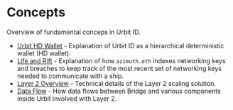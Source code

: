 # Concepts

Overview of fundamental conceps in Urbit ID.

- [Urbit HD Wallet](hd-wallet.md) - Explanation of Urbit ID as a hierarchical deterministic wallet (HD wallet).
- [Life and Rift](life-and-rift.md) - Explanation of how `azimuth.eth` indexes networking keys and breaches to keep track of the most recent set of networking keys needed to communicate with a ship.
- [Layer 2 Overview](layer2.md) - Technical details of the Layer 2 scaling solution.
- [Data Flow](flow.md) - How data flows between Bridge and various components inside Urbit involved with Layer 2.
